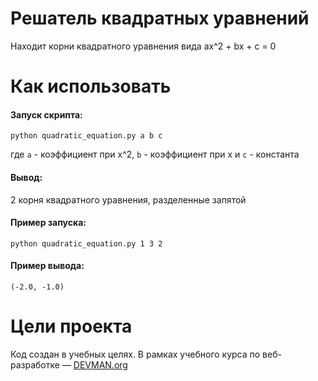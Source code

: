 # Решатель квадратных уравнений

Находит корни квадратного уравнения вида ax^2 + bx + c = 0

# Как использовать

#### Запуск скрипта:
```
python quadratic_equation.py a b c  
```
где `a` - коэффициент при x^2, `b` - коэффициент при x и `c` - константа 
 
#### Вывод:
 2 корня квадратного уравнения, разделенные запятой

#### Пример запуска:
```
python quadratic_equation.py 1 3 2
```
#### Пример вывода:
```
(-2.0, -1.0)
```
# Цели проекта

Код создан в учебных целях. В рамках учебного курса по веб-разработке ― [DEVMAN.org](https://devman.org)
